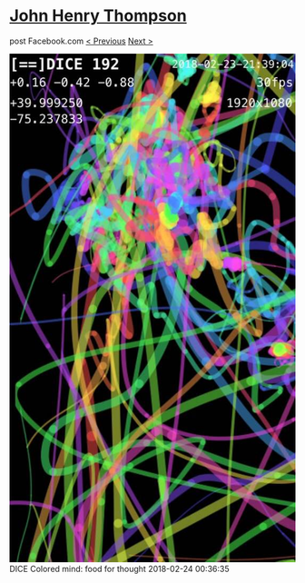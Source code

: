 # [John Henry Thompson](../README.md)
post Facebook.com
[< Previous](2018-02-24-1.md) [Next >](2018-02-23-1.md)

[![](../media/2018-02-24/Timeline-Photos-DICE-Colored-mind-food-for-thought.jpg)](../README.md)
DICE Colored mind: food for thought
2018-02-24 00:36:35